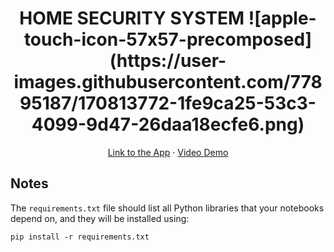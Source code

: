 <h1 align="center">HOME SECURITY SYSTEM
  ![apple-touch-icon-57x57-precomposed](https://user-images.githubusercontent.com/77895187/170813772-1fe9ca25-53c3-4099-9d47-26daa18ecfe6.png)
</h1>

<p align="center">
 <a target="_blank" href="https://microsoft-teams-engage.netlify.app/">Link to the App</a>
    ·
 <a target="_blank" href="https://youtu.be/O7uGtnhZe2s">Video Demo</a>
</p>

## Notes
The `requirements.txt` file should list all Python libraries that your notebooks
depend on, and they will be installed using:

```
pip install -r requirements.txt
```
